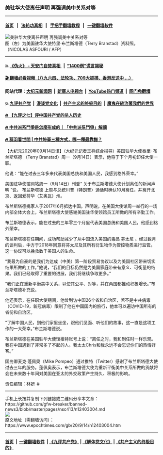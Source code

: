 ### 美驻华大使离任声明 再强调美中关系对等
------------------------

#### [首页](https://github.com/gfw-breaker/banned-news3/blob/master/README.md) &nbsp;&nbsp;|&nbsp;&nbsp; [法轮功真相](https://github.com/begood0513/basic/blob/master/README.md)  &nbsp;&nbsp;|&nbsp;&nbsp; [手把手翻墙教程](https://github.com/gfw-breaker/guides/wiki)  &nbsp;&nbsp;|&nbsp;&nbsp; [一键翻墙软件](https://github.com/gfw-breaker/nogfw/blob/master/README.md)  



<div><img alt="美驻华大使离任声明 再强调美中关系对等" class="attachment-djy_600_400 size-djy_600_400 wp-post-image" src="https://i.epochtimes.com/assets/uploads/2020/03/000_Q03YD-600x400.jpg"/>
<div class="caption">
 图（左）为美国驻华大使特里·布兰斯塔德（Terry Branstad）资料照。（NICOLAS ASFOURI / AFP）
</div></div><hr/>

#### 💥 [《伪火》 - 天安门自焚真相 ](http://141.164.51.119:10000/videos/blog/weihuo.html)&nbsp; |&nbsp; [“1400例”谎言揭秘  ](http://141.164.51.119:10000/videos/blog/jiexi1400.html)

#### [ 🎬  翻墙必看视频（八九六四、法轮功、709大抓捕、香港反送中 ...）](https://github.com/gfw-breaker/links/blob/master/banned.md)

#### 网站代理：[大纪元新闻网](http://167.172.10.89:10080/gb/) &nbsp;|&nbsp; [新唐人电视台](http://167.172.10.89:8808/gb/)  &nbsp;|&nbsp; [YouTube热门频道](http://158.247.203.241/youtube.html) &nbsp;|&nbsp; [网门免翻墙](http://158.247.203.241:11000/show.aspx?name=ogHome)

#### 💥 [九评共产党](http://141.164.51.119:10000/videos/res/jiuping/)&nbsp; |&nbsp; [漫谈党文化](http://141.164.51.119:10000/videos/res/mtdwh/)&nbsp; |&nbsp; [共产主义的终极目的](http://141.164.51.119:10000/videos/res/zjmd/)&nbsp; |&nbsp; [魔鬼在統治著我們的世界](http://141.164.51.119:10000/videos/res/TheSpecter/)  

#### [ 🔥  【九評之七】评中国共产党的杀人历史](http://141.164.51.119:10000/videos/news/../res/jiuping/index.html)

#### [ 🔥  中共派系鬥爭是怎麼形成的｜「中共派系鬥爭」解讀](http://141.164.51.119:10000/videos/news/don02.html)

#### [ 🔥  薇羽看世間 | 中共垮臺三種方式，哪一種最靠譜？](http://141.164.51.119:10000/videos/news/weiyu01.html)

<div><p>
 【大纪元2020年09月14日讯】（大纪元记者王祥综合报导）美国驻华大使泰里·
 <ok href="https://www.epochtimes.com/gb/tag/%E5%B8%83%E5%85%B0%E6%96%AF%E5%A1%94%E5%BE%B7.html">
  布兰斯塔德
 </ok>
 （Terry Branstad）周一（9月14日）表示，他将于下个月初卸任大使一职。
</p>
<p>
 他说：“能在过去三年多来代表美国总统和美国人民，我感到格外荣幸。”
</p>
<p>
 美国驻华使馆网站周一（9月14日）刊登“
 <ok href="https://china.usembassy-china.org.cn/zh/press-statement-on-ambassador-branstads-planned-departure/">
  关于布兰斯塔德大使计划离任的新闻声明
 </ok>
 ”说，
 <ok href="https://www.epochtimes.com/gb/tag/%E5%B8%83%E5%85%B0%E6%96%AF%E5%A1%94%E5%BE%B7.html">
  布兰斯塔德
 </ok>
 上周与总统川普（特朗普）通话时确认10月离任，并离开北京、返回爱荷华（艾奥瓦）州。
</p>
<p>
 布兰斯塔德携家人于2017年6月抵达中国。声明说，在美国大使馆周一举行的一场内部全体大会上，布兰斯塔德大使感谢美国驻华使领馆员工所做的所有辛勤工作。
</p>
<p>
 布兰斯塔德表示，能在过去的三年零三个月里代表美国总统和美国人民，他感到格外荣幸。
</p>
<p>
 布兰斯塔德在任期间，成功帮助减少了从中国流入美国的毒品
 <ok href="https://www.epochtimes.com/gb/tag/%E8%8A%AC%E5%A4%AA%E5%B0%BC.html">
  芬太尼
 </ok>
 。经过数月的谈判后，中方于2018年同意将芬太尼及其所有衍生物作为管控物质进行监管。这一协议可以挽救数千美国人的生命。
</p>
<p>
 “我最为自豪的是我们为达成（中美）第一阶段贸易协议以及为美国社区带来切实结果所做的工作。”他说，“我们的目标仍然是为美国家庭带来有意义、可衡量的结果。我们已经取得了重要的进展，我们将继续争取更多。”
</p>
<p>
 “我们正在重新平衡美中关系，以使其公平、对等，并在两国都推动积极增长。”布兰斯塔德补充说。
</p>
<p>
 他还表示，在任职大使期间，他曾到访中国26个省和自治区，若不是中共病毒（COVID-19，新冠病毒）限制了他在中国国内的旅行，他本可以遍访中国所有的省份和自治区。
</p>
<p>
 “了解中国人民，到他们家里坐坐，跟他们见面、听他们的故事，这一直是这项工作的一大荣幸。”布兰斯塔德说。
</p>
<p>
 布兰斯塔德在美国驻华大使馆推特账号上说：“离任之时，我和到任时一样乐观。我在中国遇到了非常多了不起的人。我太太Chris和我永远不会忘记你们的热情好客。”
</p>
<p>
 国务卿麦克·蓬佩奥（Mike Pompeo）通过推特（Twitter）感谢了布兰斯塔德大使过去三年的服务。蓬佩奥表示，布兰斯塔德大使为重新平衡美中关系所做的贡献将会在未来数十年间对美国在亚太的外交政策产生持久、积极的影响。
</p>
<p>
 责任编辑：林妍 ＃
</p>
</div>
<hr/>
手机上长按并复制下列链接或二维码分享本文章：<br/>
https://github.com/gfw-breaker/banned-news3/blob/master/pages/nsc413/n12403004.md <br/>
<a href='https://github.com/gfw-breaker/banned-news3/blob/master/pages/nsc413/n12403004.md'><img src='https://github.com/gfw-breaker/banned-news3/blob/master/pages/nsc413/n12403004.md.png'/></a> <br/>
原文地址（需翻墙访问）：https://www.epochtimes.com/gb/20/9/14/n12403004.htm


------------------------
#### [首页](https://github.com/gfw-breaker/banned-news3/blob/master/README.md) &nbsp;|&nbsp; [一键翻墙软件](https://github.com/gfw-breaker/nogfw/blob/master/README.md) &nbsp;| [《九评共产党》](https://github.com/gfw-breaker/9ping.md/blob/master/README.md#九评之一评共产党是什么) | [《解体党文化》](https://github.com/gfw-breaker/jtdwh.md/blob/master/README.md) | [《共产主义的终极目的》](https://github.com/gfw-breaker/gczydzjmd.md/blob/master/README.md)


<img src='http://gfw-breaker.win/banned-news3/pages/nsc413/n12403004.md' width='0px' height='0px'/>